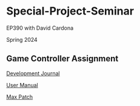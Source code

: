 # Special-Project-Seminar
EP390 with David Cardona

Spring 2024

## Game Controller Assignment
[Development Journal](./GameController/DevelopmentJournal.md)

[User Manual](./GameController/UserManual.md)

[Max Patch](./GameController/MaxPatch/)

